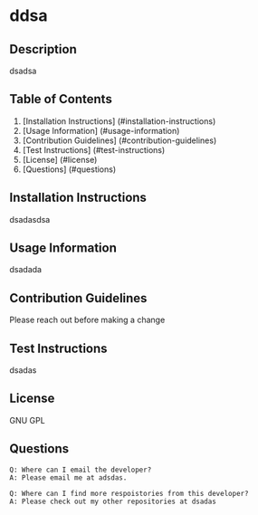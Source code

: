 # ddsa 

## Description
dsadsa

## Table of Contents
1. [Installation Instructions] (#installation-instructions)
2. [Usage Information] (#usage-information)
3. [Contribution Guidelines] (#contribution-guidelines)
4. [Test Instructions] (#test-instructions)
5. [License] (#license)
6. [Questions] (#questions)

## Installation Instructions
dsadasdsa

## Usage Information 
dsadada

## Contribution Guidelines 
Please reach out before making a change

## Test Instructions 
dsadas

## License 
GNU GPL

## Questions
    Q: Where can I email the developer? 
    A: Please email me at adsdas.

    Q: Where can I find more respoistories from this developer?
    A: Please check out my other repositories at dsadas

